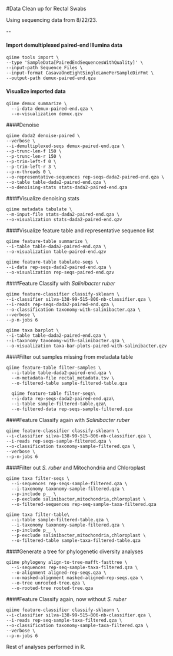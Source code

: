 #Data Clean up for Rectal Swabs
 
Using sequencing data from 8/22/23.

--

#### Import demultiplexed paired-end Illumina data

```
qiime tools import \
--type 'SampleData[PairedEndSequencesWithQuality]' \
--input-path Sequence_Files \
--input-format CasavaOneEightSingleLanePerSampleDirFmt \
--output-path demux-paired-end.qza
```
#### Visualize imported data
```
qiime demux summarize \
  --i-data demux-paired-end.qza \
  --o-visualization demux.qzv
```

####Denoise
```
qiime dada2 denoise-paired \
--verbose \
--i-demultiplexed-seqs demux-paired-end.qza \
--p-trunc-len-f 150 \
--p-trunc-len-r 150 \
--p-trim-left-f 0 \
--p-trim-left-r 3 \
--p-n-threads 0 \
--o-representative-sequences rep-seqs-dada2-paired-end.qza \
--o-table table-dada2-paired-end.qza \
--o-denoising-stats stats-dada2-paired-end.qza
```
####Visualize denoising stats
```
qiime metadata tabulate \
--m-input-file stats-dada2-paired-end.qza \
--o-visualization stats-dada2-paired-end.qzv
```

####Visualize feature table and representative sequence list
```
qiime feature-table summarize \
--i-table table-dada2-paired-end.qza \
--o-visualization table-paired-end.qzv

qiime feature-table tabulate-seqs \
--i-data rep-seqs-dada2-paired-end.qza \
--o-visualization rep-seqs-paired-end.qzv
```

####Feature Classify with *Salinibacter ruber*
```
qiime feature-classifier classify-sklearn \
--i-classifier silva-138-99-515-806-nb-classifier.qza \
--i-reads rep-seqs-dada2-paired-end.qza \
--o-classification taxonomy-with-salinibacter.qza \
--verbose \
--p-n-jobs 6

qiime taxa barplot \
--i-table table-dada2-paired-end.qza \
--i-taxonomy taxonomy-with-salinibacter.qza \
--o-visualization taxa-bar-plots-paired-with-salinibacter.qzv
``` 

####Filter out samples missing from metadata table
```
qiime feature-table filter-samples \
  --i-table table-dada2-paired-end.qza \
  --m-metadata-file rectal_metadata.tsv \
  --o-filtered-table sample-filtered-table.qza
  
  qiime feature-table filter-seqs\
  --i-data rep-seqs-dada2-paired-end.qza\
  --i-table sample-filtered-table.qza\
  --o-filtered-data rep-seqs-sample-filtered.qza
```

####Feature Classify again with *Salinibacter ruber*
```
qiime feature-classifier classify-sklearn \
--i-classifier silva-138-99-515-806-nb-classifier.qza \
--i-reads rep-seqs-sample-filtered.qza \
--o-classification taxonomy-sample-filtered.qza \
--verbose \
--p-n-jobs 6
```

####Filter out *S. ruber* and Mitochondria and Chloroplast
```
qiime taxa filter-seqs \
  --i-sequences rep-seqs-sample-filtered.qza \
  --i-taxonomy taxonomy-sample-filtered.qza \
  --p-include p__ \
  --p-exclude salinibacter,mitochondria,chloroplast \
  --o-filtered-sequences rep-seq-sample-taxa-filtered.qza

qiime taxa filter-table\
  --i-table sample-filtered-table.qza \
  --i-taxonomy taxonomy-sample-filtered.qza \
  --p-include p__ \
  --p-exclude salinibacter,mitochondria,chloroplast \
  --o-filtered-table sample-taxa-filtered-table.qza 
```

####Generate a tree for phylogenetic diversity analyses
```
qiime phylogeny align-to-tree-mafft-fasttree \
  --i-sequences rep-seq-sample-taxa-filtered.qza \
  --o-alignment aligned-rep-seqs.qza \
  --o-masked-alignment masked-aligned-rep-seqs.qza \
  --o-tree unrooted-tree.qza \
  --o-rooted-tree rooted-tree.qza
```

####Feature Classify again, now without *S. ruber*
```
qiime feature-classifier classify-sklearn \
--i-classifier silva-138-99-515-806-nb-classifier.qza \
--i-reads rep-seq-sample-taxa-filtered.qza \
--o-classification taxonomy-sample-taxa-filtered.qza \
--verbose \
--p-n-jobs 6
```

Rest of analyses performed in R.